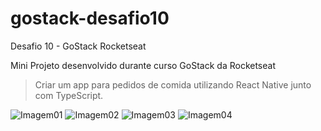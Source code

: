 # gostack-desafio10
Desafio 10 - GoStack Rocketseat

Mini Projeto desenvolvido durante curso GoStack da Rocketseat

>Criar um app para pedidos de comida utilizando React Native junto com TypeScript.

![Imagem01](https://i.imgur.com/FQOPhMk.png) 
![Imagem02](https://i.imgur.com/lmhLCdG.png)
![Imagem03](https://i.imgur.com/Jesuaim.png)
![Imagem04](https://i.imgur.com/BtyVobU.png)
